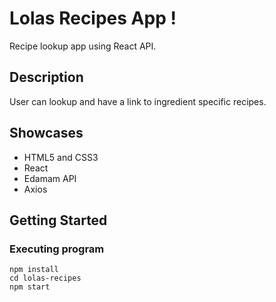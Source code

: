 # Lolas Recipes App !

Recipe lookup app using React API.

## Description

User can lookup and have a link to ingredient specific recipes.

## Showcases

-   HTML5 and CSS3
-   React
-   Edamam API
-   Axios

## Getting Started

### Executing program

```
npm install
cd lolas-recipes
npm start
```

